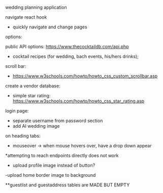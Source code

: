 wedding planning application

navigate react hook
- quickly navigate and change pages

options: 

public API options:
https://www.thecocktaildb.com/api.php
- cocktail recipes (for wedding, bach events, his/hers drinks);

scroll bar:
- https://www.w3schools.com/howto/howto_css_custom_scrollbar.asp

create a vendor database:
- simple star rating: https://www.w3schools.com/howto/howto_css_star_rating.asp

login page:
- separate username from password section
- add AI wedding image

on heading tabs:
- mouseover -> when mouse hovers over, have a drop down appear

*attempting to reach endpoints directly does not work

- upload profile image instead of button?

-upload home border image to background

**guestlist and guestaddress tables are MADE BUT EMPTY